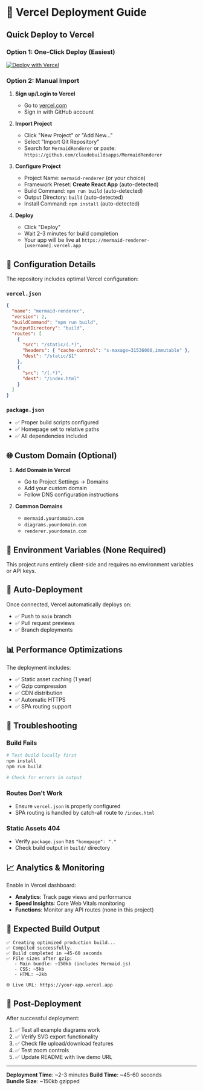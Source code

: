 # 🚀 Vercel Deployment Guide

## Quick Deploy to Vercel

### Option 1: One-Click Deploy (Easiest)
[![Deploy with Vercel](https://vercel.com/button)](https://vercel.com/new/clone?repository-url=https://github.com/claudebuildsapps/MermaidRenderer)

### Option 2: Manual Import
1. **Sign up/Login to Vercel**
   - Go to [vercel.com](https://vercel.com)
   - Sign in with GitHub account

2. **Import Project**
   - Click "New Project" or "Add New..."
   - Select "Import Git Repository" 
   - Search for `MermaidRenderer` or paste: `https://github.com/claudebuildsapps/MermaidRenderer`

3. **Configure Project**
   - Project Name: `mermaid-renderer` (or your choice)
   - Framework Preset: **Create React App** (auto-detected)
   - Build Command: `npm run build` (auto-detected)
   - Output Directory: `build` (auto-detected)
   - Install Command: `npm install` (auto-detected)

4. **Deploy**
   - Click "Deploy"
   - Wait 2-3 minutes for build completion
   - Your app will be live at `https://mermaid-renderer-[username].vercel.app`

## 🔧 Configuration Details

The repository includes optimal Vercel configuration:

### `vercel.json`
```json
{
  "name": "mermaid-renderer",
  "version": 2,
  "buildCommand": "npm run build",
  "outputDirectory": "build",
  "routes": [
    {
      "src": "/static/(.*)",
      "headers": { "cache-control": "s-maxage=31536000,immutable" },
      "dest": "/static/$1"
    },
    {
      "src": "/(.*)",
      "dest": "/index.html"
    }
  ]
}
```

### `package.json` 
- ✅ Proper build scripts configured
- ✅ Homepage set to relative paths
- ✅ All dependencies included

## 🌐 Custom Domain (Optional)

1. **Add Domain in Vercel**
   - Go to Project Settings → Domains
   - Add your custom domain
   - Follow DNS configuration instructions

2. **Common Domains**
   - `mermaid.yourdomain.com`
   - `diagrams.yourdomain.com` 
   - `renderer.yourdomain.com`

## 🚦 Environment Variables (None Required)

This project runs entirely client-side and requires no environment variables or API keys.

## 🔄 Auto-Deployment

Once connected, Vercel automatically deploys on:
- ✅ Push to `main` branch
- ✅ Pull request previews
- ✅ Branch deployments

## 📊 Performance Optimizations

The deployment includes:
- ✅ Static asset caching (1 year)
- ✅ Gzip compression
- ✅ CDN distribution
- ✅ Automatic HTTPS
- ✅ SPA routing support

## 🐛 Troubleshooting

### Build Fails
```bash
# Test build locally first
npm install
npm run build

# Check for errors in output
```

### Routes Don't Work
- Ensure `vercel.json` is properly configured
- SPA routing is handled by catch-all route to `/index.html`

### Static Assets 404
- Verify `package.json` has `"homepage": "."`
- Check build output in `build/` directory

## 📈 Analytics & Monitoring

Enable in Vercel dashboard:
- **Analytics**: Track page views and performance
- **Speed Insights**: Core Web Vitals monitoring
- **Functions**: Monitor any API routes (none in this project)

## 🎯 Expected Build Output

```
✅ Creating optimized production build...
✅ Compiled successfully.
✅ Build completed in ~45-60 seconds
✅ File sizes after gzip:
   - Main bundle: ~150kb (includes Mermaid.js)
   - CSS: ~5kb
   - HTML: ~2kb

🌐 Live URL: https://your-app.vercel.app
```

## 🔗 Post-Deployment

After successful deployment:
1. ✅ Test all example diagrams work
2. ✅ Verify SVG export functionality  
3. ✅ Check file upload/download features
4. ✅ Test zoom controls
5. ✅ Update README with live demo URL

---

**Deployment Time**: ~2-3 minutes
**Build Time**: ~45-60 seconds  
**Bundle Size**: ~150kb gzipped